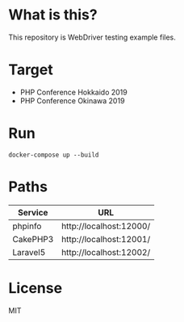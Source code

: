 # What is this?
This repository is WebDriver testing example files.

# Target
- PHP Conference Hokkaido 2019
- PHP Conference Okinawa 2019

# Run

```
docker-compose up --build
```

# Paths

| Service | URL |
| ------- | ------- |
| phpinfo | http://localhost:12000/ |
| CakePHP3 | http://localhost:12001/ |
| Laravel5 | http://localhost:12002/ |

# License
MIT
